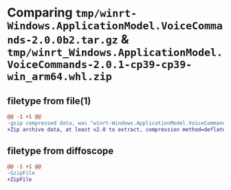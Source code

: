 # Comparing `tmp/winrt-Windows.ApplicationModel.VoiceCommands-2.0.0b2.tar.gz` & `tmp/winrt_Windows.ApplicationModel.VoiceCommands-2.0.1-cp39-cp39-win_arm64.whl.zip`

## filetype from file(1)

```diff
@@ -1 +1 @@
-gzip compressed data, was "winrt-Windows.ApplicationModel.VoiceCommands-2.0.0b2.tar", last modified: Sat Dec  2 18:20:39 2023, max compression
+Zip archive data, at least v2.0 to extract, compression method=deflate
```

## filetype from diffoscope

```diff
@@ -1 +1 @@
-GzipFile
+ZipFile
```


